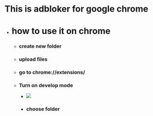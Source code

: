# This is adbloker for google chrome
- # how to use it on chrome
   - ### create new folder
   - ### upload files
   - ### go to chrome://extensions/
   - ### Turn on develop mode
      - <img src="https://isc.sans.edu/diaryimages/images/exchrome1.png">   
      - ### choose folder
